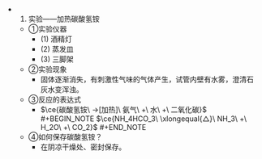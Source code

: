 -
  1. 实验——加热碳酸氢铵
	- ①实验仪器
		- (1) 酒精灯
		- (2) 蒸发皿
		- (3) 三脚架
	- ②实验现象
		- 固体逐渐消失，有刺激性气味的气体产生，试管内壁有水雾，澄清石灰水变浑浊。
	- ③反应的表达式
		- $\ce{碳酸氢铵\ ->[加热]\ 氨气\ +\ 水\ +\ 二氧化碳}$
		  #+BEGIN_NOTE
		  $\ce{NH_4HCO_3\ \xlongequal{△}\ NH_3\ +\ H_2O\ +\ CO_2}$
		  #+END_NOTE
	- ④如何保存碳酸氢铵？
		- 在阴凉干燥处、密封保存。